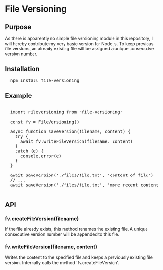 # File Versioning

## Purpose

As there is apparently no simple file versioning module in this repository, I will hereby contribute my very basic version for Node.js.
To keep previous file versions, an already existing file will be assigned a unique consecutive version number.

## Installation

<pre>
  npm install file-versioning
</pre>

## Example

<pre>
  
  import FileVersioning from 'file-versioning'

  const fv = FileVersioning()

  async function saveVersion(filename, content) {
    try {
      await fv.writeFileVersion(filename, content)
    }
    catch (e) {
      console.error(e)
    }
  }
  
  await saveVersion('./files/file.txt', 'content of file')
  // ...
  await saveVersion('./files/file.txt', 'more recent content of file')

</pre>

## API

### fv.createFileVersion(filename)

If the file already exists, this method renames the existing file. A unique consecutive version number will be appended to this file.


### fv.writeFileVersion(filename, content)

Writes the content to the specified file and keeps a previously existing file version. Internally calls the method 'fv.createFileVersion'.

